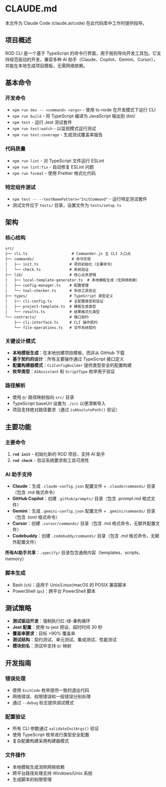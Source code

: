 # CLAUDE.md

本文件为 Claude Code (claude.ai/code) 在此代码库中工作时提供指导。

## 项目概述

ROD CLI 是一个基于 TypeScript 的命令行界面，用于规则导向开发工具包。它支持规范驱动的开发，兼容多种 AI 助手（Claude、Copilot、Gemini、Cursor），并能在本地生成项目模板，无需网络依赖。

## 基本命令

### 开发命令
- `npm run dev -- <command> <args>` - 使用 ts-node 在开发模式下运行 CLI
- `npm run build` - 将 TypeScript 编译为 JavaScript 输出到 dist/
- `npm test` - 运行 Jest 测试套件
- `npm run test:watch` - 以监视模式运行测试
- `npm run test:coverage` - 生成测试覆盖率报告

### 代码质量
- `npm run lint` - 对 TypeScript 文件运行 ESLint
- `npm run lint:fix` - 自动修复 ESLint 问题
- `npm run format` - 使用 Prettier 格式化代码

### 特定组件测试
- `npm test -- --testNamePattern="InitCommand"` - 运行特定测试套件
- 测试文件位于 `tests/` 目录，设置文件为 `tests/setup.ts`

## 架构

### 核心结构
```
src/
├── cli.ts                    # Commander.js 主 CLI 入口点
├── commands/                 # 命令实现
│   ├── init.ts              # 项目初始化（主要命令）
│   └── check.ts             # 系统验证
├── lib/                     # 核心业务逻辑
│   ├── local-template-generator.ts  # 本地模板生成（无网络依赖）
│   ├── config-manager.ts    # 配置管理
│   └── tool-checker.ts      # 系统工具验证
├── types/                   # TypeScript 类型定义
│   ├── cli-config.ts        # 主配置类型和验证
│   ├── project-template.ts  # 模板生成类型
│   └── results.ts           # 结果格式化类型
└── contracts/               # 接口契约
    ├── cli-interface.ts     # CLI 操作契约
    └── file-operations.ts   # 文件系统契约
```

### 关键设计模式
- **本地模板生成**：在本地创建项目模板，而非从 GitHub 下载
- **基于契约的设计**：所有主要操作通过 TypeScript 接口定义
- **配置构建器模式**：`CLIConfigBuilder` 提供类型安全的配置构建
- **枚举类型**：`AIAssistant` 和 `ScriptType` 枚举用于验证

### 路径解析
- 使用 `@/` 路径映射指向 `src/` 目录
- TypeScript baseUrl 设置为 `./src` 以便清晰导入
- 项目支持绝对路径要求（通过 `isAbsolutePath()` 验证）

## 主要功能

### 主要命令
1. **`rod init`** - 初始化新的 ROD 项目，支持 AI 助手
2. **`rod check`** - 验证系统要求和工具可用性

### AI 助手支持
- **Claude**：生成 `.claude-config.json` 配置文件 + `.claude/commands/` 目录（包含 .md 格式命令）
- **GitHub Copilot**：创建 `.github/prompts/` 目录（包含 .prompt.md 格式文件）
- **Gemini**：生成 `.gemini-config.json` 配置文件 + `.gemini/commands/` 目录（包含 .toml 格式命令）
- **Cursor**：创建 `.cursor/commands/` 目录（包含 .md 格式命令，无额外配置文件）
- **Codebuddy**：创建 `.codebuddy/commands/` 目录（包含 .md 格式命令，无额外配置文件）

**所有AI助手共享**：`.specify/` 目录包含通用内容（templates、scripts、memory）

### 脚本生成
- Bash (`sh`)：适用于 Unix/Linux/macOS 的 POSIX 兼容脚本
- PowerShell (`ps`)：跨平台 PowerShell 脚本

## 测试策略

- **测试驱动开发**：强制执行红-绿-重构循环
- **Jest 配置**：使用 ts-jest 预设，超时时间 30 秒
- **覆盖率要求**：目标 >90% 覆盖率
- **测试结构**：契约测试、单元测试、集成测试、性能测试
- **模块别名**：测试中支持 `@/` 映射

## 开发指南

### 错误处理
- 使用 `ExitCode` 枚举提供一致的退出代码
- 网络错误、权限错误和一般错误分别处理
- 通过 `--debug` 标志提供调试模式

### 配置验证
- 所有 CLI 参数通过 `validateInitArgs()` 验证
- 使用 TypeScript 枚举进行类型安全配置
- 复杂配置构建采用构建器模式

### 文件操作
- 本地模板生成消除网络依赖
- 跨平台路径处理支持 Windows/Unix 系统
- 生成脚本的权限管理